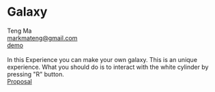 # Galaxy
Teng Ma <br />
markmateng@gmail.com <br />
[demo](https://markmateng.github.io/UCSC-Generative-Design/final/index.html)<br />  
In this Experience you can make your own galaxy. This is an unique experience. What you should do is to interact with the white cylinder by pressing "R" button.
<br />
<a href="https://github.com/MarkMaTeng/UCSC-Generative-Design/blob/master/final/final%20project%20proposal.pdf">Proposal</a>
